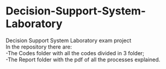 # Decision-Support-System-Laboratory
Decision Support System Laboratory exam project<br>
In the repository there are:<br>
-The Codes folder with all the codes divided in 3 folder;<br>
-The Report folder with the pdf of all the processes explained.

